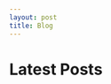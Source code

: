 ```yaml
---
layout: post
title: Blog
---
```

<h1>Latest Posts</h1>

<!-- <ul>
  {% for post in site.posts %}
    <li>
      <h2><a href="{{ post.url }}">{{ post.title }}</a></h2>
      {{ post.excerpt }}
    </li>
  {% endfor %} -->
<!-- </ul> -->
